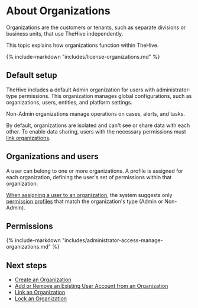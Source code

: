 # About Organizations

Organizations are the customers or tenants, such as separate divisions or business units, that use TheHive independently.

This topic explains how organizations function within TheHive.

{% include-markdown "includes/license-organizations.md" %}

## Default setup

TheHive includes a default Admin organization for users with administrator-type permissions. This organization manages global configurations, such as organizations, users, entities, and platform settings. 

Non-Admin organizations manage operations on cases, alerts, and tasks.

By default, organizations are isolated and can't see or share data with each other. To enable data sharing, users with the necessary permissions must [link organizations](link-an-organization.md).

## Organizations and users

A user can belong to one or more organizations. A profile is assigned for each organization, defining the user's set of permissions within that organization.

[When assigning a user to an organization](add-remove-an-existing-user-account-from-an-organization.md), the system suggests only [permission profiles](../../administration/profiles/about-profiles.md) that match the organization's type (Admin or Non-Admin).

## Permissions

{% include-markdown "includes/administrator-access-manage-organizations.md" %}

<h2>Next steps</h2>

* [Create an Organization](create-an-organization.md)
* [Add or Remove an Existing User Account from an Organization](add-remove-an-existing-user-account-from-an-organization.md)
* [Link an Organization](link-an-organization.md)
* [Lock an Organization](lock-an-organization.md)